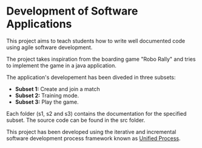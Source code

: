 # Development of Software Applications

This project aims to teach students how to write well documented code using agile software development.

The project takes inspiration from the boarding game "Robo Rally" and tries to implement the game in a java application.

The application's developement has been diveded in three subsets:

- **Subset 1:** Create and join a match
- **Subset 2:** Training mode.
- **Subset 3:** Play the game.

Each folder (s1, s2 and s3) contains the documentation for the specified subset.
The source code can be found in the src folder.

This project has been developed using the iterative and incremental software development process framework known as [Unified Process](https://en.wikipedia.org/wiki/Unified_Process "Wikipedia").
